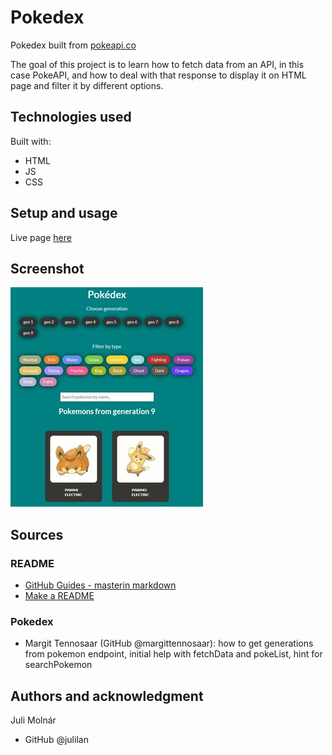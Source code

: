 # Pokedex

Pokedex built from [pokeapi.co](https://pokeapi.co/)

The goal of this project is to learn how to fetch data from an API, in this case PokeAPI, and how to deal with that response to display it on HTML page and filter it by different options.

## Technologies used

Built with:

- HTML
- JS
- CSS

## Setup and usage

Live page [here](https://public.bc.fi/s2300103/pokedex)

## Screenshot

![Screenshot of the current version](images/pokedex_screenshot01.jpg)

## Sources

### README

- [GitHub Guides - masterin markdown](https://guides.github.com/features/mastering-markdown/)
- [Make a README](https://www.makeareadme.com/)

### Pokedex

- Margit Tennosaar (GitHub @margittennosaar): how to get generations from pokemon endpoint, initial help with fetchData and pokeList, hint for searchPokemon

## Authors and acknowledgment

Juli Molnár

- GitHub @julilan
